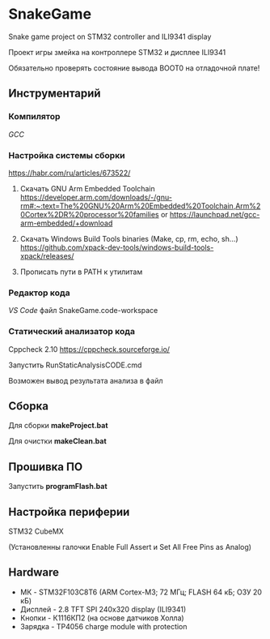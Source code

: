 # SnakeGame 
Snake game project on STM32 controller and ILI9341 display

Проект игры змейка на  контроллере STM32 и дисплее ILI9341

Обязательно проверять состояние вывода BOOT0 на отладочной плате!

## Инструментарий

### Компилятор 
*GCC*  

### Настройка системы сборки
https://habr.com/ru/articles/673522/

1. Скачать GNU Arm Embedded Toolchain 
https://developer.arm.com/downloads/-/gnu-rm#:~:text=The%20GNU%20Arm%20Embedded%20Toolchain,Arm%20Cortex%2DR%20processor%20families
or
https://launchpad.net/gcc-arm-embedded/+download

2. Скачать Windows Build Tools binaries (Make, cp, rm, echo, sh...)
https://github.com/xpack-dev-tools/windows-build-tools-xpack/releases/

3. Прописать пути в PATH к утилитам

### Редактор кода
*VS Code* файл SnakeGame.code-workspace

### Статический анализатор кода
Cppcheck 2.10 https://cppcheck.sourceforge.io/

Запустить RunStaticAnalysisCODE.cmd

Возможен вывод результата анализа в файл

## Сборка 
Для сборки **makeProject.bat**

Для очистки **makeClean.bat**

## Прошивка ПО
Запустить **programFlash.bat**

## Настройка периферии
STM32 CubeMX

(Установленны галочки Enable Full Assert и Set All Free Pins as Analog)
## Hardware
- МК - STM32F103C8T6 (ARM Cortex-M3; 72 МГц; FLASH 64 кБ; ОЗУ 20 кБ)
- Дисплей - 2.8 TFT SPI 240x320 display (ILI9341)
- Кнопки - К1116КП2 (на основе датчиков Холла)
- Зарядка - TP4056 charge module with protection
